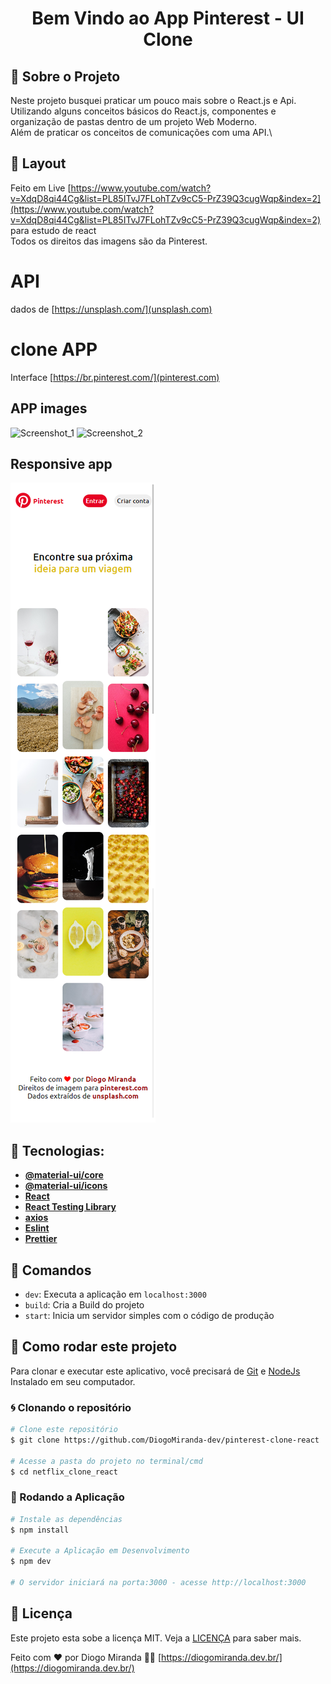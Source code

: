 <h1 align="center">
  Bem Vindo ao App Pinterest - UI Clone
</h1>

## 🚀 Sobre o Projeto

Neste projeto busquei praticar um pouco mais sobre o React.js e Api.\
Utilizando alguns conceitos básicos do React.js, componentes e organização de pastas dentro de um projeto Web Moderno.\
Além de praticar os conceitos de comunicações com uma API.\

## 🎨 Layout

Feito em Live [https://www.youtube.com/watch?v=XdqD8qi44Cg&list=PL85ITvJ7FLohTZv9cC5-PrZ39Q3cugWqp&index=2](https://www.youtube.com/watch?v=XdqD8qi44Cg&list=PL85ITvJ7FLohTZv9cC5-PrZ39Q3cugWqp&index=2) para estudo de react\
Todos os direitos das imagens são da Pinterest.

# API

dados de [https://unsplash.com/](unsplash.com)

# clone APP

Interface [https://br.pinterest.com/](pinterest.com)

## APP images

![Screenshot_1](/img/pinterest_clone_react_img0.png 'Screenshot_1')
![Screenshot_2](/img/pinterest_clone_react_img1.png 'Screenshot_2')

## Responsive app

![Screenshot_3](/img/pinterest_clone_react_img_resp0.png 'Screenshot_3')

## 🔨 Tecnologias:

- **[@material-ui/core](https://material-ui.com/pt/getting-started/installation/)**
- **[@material-ui/icons](https://material-ui.com/pt/getting-started/installation/)**
- **[React](https://pt-br.reactjs.org/docs/create-a-new-react-app.html)**
- **[React Testing Library](https://testing-library.com/docs/react-testing-library/intro)**
- **[axios](https://www.npmjs.com/package/axios#installing)**
- **[Eslint](https://eslint.org/)**
- **[Prettier](https://prettier.io/)**

## 🔎 Comandos

- `dev`: Executa a aplicação em `localhost:3000`
- `build`: Cria a Build do projeto
- `start`: Inicia um servidor simples com o código de produção
<!-- - `lint`: Executa o **Linter** em todos os componentes e páginas
- `test`: Executa **Jest** para testar todos os componentes e páginas
- `test:watch`: Executa **Jest** em watch mode
- `storybook`: Executa **Storybook** em `localhost:6006`
- `build-storybook`: Cria uma build do storybook
- `generate`: Cria automaticamente um componente -->

## 🚀 Como rodar este projeto

Para clonar e executar este aplicativo, você precisará de [Git](https://git-scm.com) e [NodeJs](https://nodejs.org/en/) Instalado em seu computador.

### 🌀 Clonando o repositório

```bash
# Clone este repositório
$ git clone https://github.com/DiogoMiranda-dev/pinterest-clone-react

# Acesse a pasta do projeto no terminal/cmd
$ cd netflix_clone_react
```

### 🎲 Rodando a Aplicação

```bash
# Instale as dependências
$ npm install

# Execute a Aplicação em Desenvolvimento
$ npm dev

# O servidor iniciará na porta:3000 - acesse http://localhost:3000

```

## 📝 Licença

Este projeto esta sobe a licença MIT. Veja a [LICENÇA](https://opensource.org/licenses/MIT) para saber mais.

Feito com ❤️ por Diogo Miranda 👋🏽 [https://diogomiranda.dev.br/](https://diogomiranda.dev.br/)
